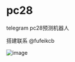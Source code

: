 # pc28
telegram pc28预测机器人

搭建联系 @fufeikcb

![image](https://github.com/tgbotk/pc28/assets/132825544/dfe9b6fd-8621-4655-8c59-ec4df62469e2)

